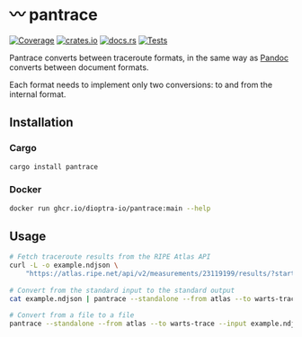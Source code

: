 # 〰️ pantrace

[![Coverage](https://img.shields.io/codecov/c/github/dioptra-io/pantrace?logo=codecov&logoColor=white)](https://app.codecov.io/gh/dioptra-io/pantrace)
[![crates.io](https://img.shields.io/crates/v/pantrace?logo=rust)](https://crates.io/crates/pantrace/)
[![docs.rs](https://img.shields.io/docsrs/pantrace?logo=docs.rs)](https://docs.rs/pantrace/)
[![Tests](https://img.shields.io/github/workflow/status/dioptra-io/pantrace/Tests?logo=github&label=tests)](https://github.com/dioptra-io/pantrace/actions/workflows/tests.yml)

Pantrace converts between traceroute formats, in the same way as [Pandoc](https://pandoc.org) converts between document formats.

Each format needs to implement only two conversions: to and from the internal format.

## Installation

### Cargo

```bash
cargo install pantrace
```

### Docker

```bash
docker run ghcr.io/dioptra-io/pantrace:main --help
```

## Usage

```bash
# Fetch traceroute results from the RIPE Atlas API
curl -L -o example.ndjson \
    "https://atlas.ripe.net/api/v2/measurements/23119199/results/?start=1625097600&stop=1625788799&format=txt&probe_ids=6479"
  
# Convert from the standard input to the standard output
cat example.ndjson | pantrace --standalone --from atlas --to warts-trace > example.warts

# Convert from a file to a file
pantrace --standalone --from atlas --to warts-trace --input example.ndjson --output example.warts
```
